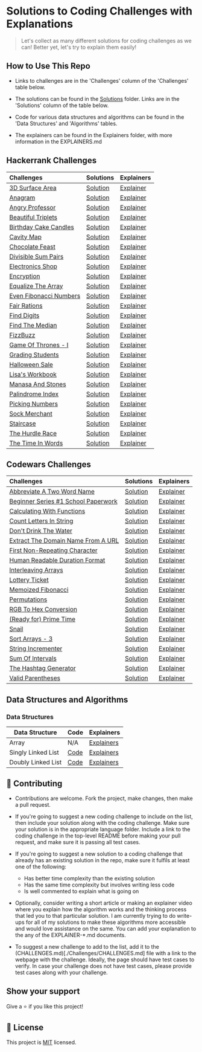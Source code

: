 # Solutions to Coding Challenges with Explanations

> Let's collect as many different solutions for coding challenges as we can! Better yet, let's try to explain them easily!

## How to Use This Repo

- Links to challenges are in the 'Challenges' column of the 'Challenges' table below.

- The solutions can be found in the [Solutions](./Solutions) folder. Links are in the 'Solutions' column of the table below.

- Code for various data structures and algorithms can be found in the 'Data Structures' and 'Algorithms' tables.

- The explainers can be found in the Explainers folder, with more information in the EXPLAINERS.md

## Hackerrank Challenges

|Challenges|Solutions|Explainers|
|:-|:-|:-|
|[3D Surface Area](https://www.hackerrank.com/challenges/3d-surface-area)|[Solution](./Solutions/Hackerrank/3DSurfaceArea)|[Explainer](./Explainers/Hackerrank)|
|[Anagram](https://www.hackerrank.com/challenges/anagram)|[Solution](./Solutions/Hackerrank/Anagram)|[Explainer](./Explainers/Hackerrank)|
|[Angry Professor](https://www.hackerrank.com/challenges/angry-professor)|[Solution](./Solutions/Hackerrank/AngryProfessor)|[Explainer](./Explainers/Hackerrank)|
|[Beautiful Triplets](https://www.hackerrank.com/challenges/beautiful-triplets)|[Solution](./Solutions/Hackerrank/BeautifulTriplets)|[Explainer](./Explainers/Hackerrank)|
|[Birthday Cake Candles](https://www.hackerrank.com/challenges/birthday-cake-candles)|[Solution](./Solutions/Hackerrank/BirthdayCakeCandles)|[Explainer](./Explainers/Hackerrank)|
|[Cavity Map](https://www.hackerrank.com/challenges/cavity-map)|[Solution](./Solutions/Hackerrank/CavityMap)|[Explainer](./Explainers/Hackerrank)|
|[Chocolate Feast](https://www.hackerrank.com/challenges/chocolate-feast)|[Solution](./Solutions/Hackerrank/ChocolateFeast)|[Explainer](./Explainers/Hackerrank)|
|[Divisible Sum Pairs](https://www.hackerrank.com/challenges/divisible-sum-pairs)|[Solution](./Solutions/Hackerrank/DivisibleSumPairs)|[Explainer](./Explainers/Hackerrank)|
|[Electronics Shop](https://www.hackerrank.com/challenges/electronics-shop)|[Solution](./Solutions/Hackerrank/ElectronicsShop)|[Explainer](./Explainers/Hackerrank)|
|[Encryption](https://www.hackerrank.com/challenges/encryption)|[Solution](./Solutions/Hackerrank/Encryption)|[Explainer](./Explainers/Hackerrank)|
|[Equalize The Array](https://www.hackerrank.com/challenges/equality-in-a-array)|[Solution](./Solutions/Hackerrank/EqualizeTheArray)|[Explainer](./Explainers/Hackerrank)|
|[Even Fibonacci Numbers](https://www.hackerrank.com/contests/projecteuler/challenges/euler002)|[Solution](./Solutions/Hackerrank/EvenFibonacciNumbers)|[Explainer](./Explainers/Hackerrank)|
|[Fair Rations](https://www.hackerrank.com/challenges/fair-rations)|[Solution](./Solutions/Hackerrank/FairRations)|[Explainer](./Explainers/Hackerrank)|
|[Find Digits](https://www.hackerrank.com/challenges/find-digits)|[Solution](./Solutions/Hackerrank/FindDigits)|[Explainer](./Explainers/Hackerrank)|
|[Find The Median](https://www.hackerrank.com/challenges/find-the-median)|[Solution](./Solutions/Hackerrank/FindTheMedian)|[Explainer](./Explainers/Hackerrank)|
|[FizzBuzz](https://www.hackerrank.com/challenges/fizzbuzz)|[Solution](./Solutions/Hackerrank/FizzBuzz)|[Explainer](./Explainers/Hackerrank/FizzBuzz)|
|[Game Of Thrones - I](https://www.hackerrank.com/challenges/game-of-thrones)|[Solution](./Solutions/Hackerrank/GameOfThronesI)|[Explainer](./Explainers/Hackerrank)|
|[Grading Students](https://www.hackerrank.com/challenges/grading)|[Solution](./Solutions/Hackerrank/GradingStudents)|[Explainer](./Explainers/Hackerrank)|
|[Halloween Sale](https://www.hackerrank.com/challenges/halloween-sale)|[Solution](./Solutions/Hackerrank/HalloweenSale)|[Explainer](./Explainers/Hackerrank/HalloweenSale)|
|[Lisa's Workbook](https://www.hackerrank.com/challenges/lisa-workbook)|[Solution](./Solutions/Hackerrank/LisasWorkbook)|[Explainer](./Explainers/Hackerrank)|
|[Manasa And Stones](https://www.hackerrank.com/challenges/manasa-and-stones)|[Solution](./Solutions/Hackerrank/ManasaAndStones)|[Explainer](./Explainers/Hackerrank)|
|[Palindrome Index](https://www.hackerrank.com/challenges/palindrome-index)|[Solution](./Solutions/Hackerrank/PalindromeIndex)|[Explainer](./Explainers/Hackerrank)|
|[Picking Numbers](https://www.hackerrank.com/challenges/picking-numbers)|[Solution](./Solutions/Hackerrank/PickingNumbers)|[Explainer](./Explainers/Hackerrank)|
|[Sock Merchant](https://www.hackerrank.com/challenges/sock-merchant)|[Solution](./Solutions/Hackerrank/SockMerchant)|[Explainer](./Explainers/Hackerrank)|
|[Staircase](https://www.hackerrank.com/challenges/staircase)|[Solution](./Solutions/Hackerrank/Staircase)|[Explainer](./Explainers/Hackerrank)|
|[The Hurdle Race](https://www.hackerrank.com/challenges/the-hurdle-race)|[Solution](./Solutions/Hackerrank/TheHurdleRace)|[Explainer](./Explainers/Hackerrank)|
|[The Time In Words](https://www.hackerrank.com/challenges/the-time-in-words)|[Solution](./Solutions/Hackerrank/TheTimeInWords)|[Explainer](./Explainers/Hackerrank)|

## Codewars Challenges

|Challenges|Solutions|Explainers|
|:-|:-|:-|
|[Abbreviate A Two Word Name](https://www.codewars.com/kata/57eadb7ecd143f4c9c0000a3)|[Solution](./Solutions/Codewars/AbbreviateATwoWordName)|[Explainer](./Explainers/Codewars)|
|[Beginner Series #1 School Paperwork](https://www.codewars.com/kata/55f9b48403f6b87a7c0000bd)|[Solution](./Solutions/Codewars/BeginnerSeries1SchoolPaperwork)|[Explainer](./Explainers/Codewars)|
|[Calculating With Functions](https://www.codewars.com/kata/525f3eda17c7cd9f9e000b39)|[Solution](./Solutions/Codewars/CalculatingWithFunctions)|[Explainer](./Explainers/Codewars)|
|[Count Letters In String](https://www.codewars.com/kata/5808ff71c7cfa1c6aa00006d)|[Solution](./Solutions/Codewars/CountLettersInString)|[Explainer](./Explainers/Codewars)|
|[Don't Drink The Water](https://www.codewars.com/kata/562e6df5cf2d3908ad00019e)|[Solution](./Solutions/Codewars/DontDrinkTheWater)|[Explainer](./Explainers/Codewars)|
|[Extract The Domain Name From A URL](https://www.codewars.com/kata/514a024011ea4fb54200004b)|[Solution](./Solutions/Codewars/ExtractTheDomainNameFromAURL)|[Explainer](./Explainers/Codewars)|
|[First Non-Repeating Character](https://www.codewars.com/kata/52bc74d4ac05d0945d00054e)|[Solution](./Solutions/Codewars/FirstNonRepeatingCharacter)|[Explainer](./Explainers/Codewars)|
|[Human Readable Duration Format](https://www.codewars.com/kata/52742f58faf5485cae000b9a)|[Solution](./Solutions/Codewars/HumanReadableDurationFormat)|[Explainer](./Explainers/Codewars)|
|[Interleaving Arrays](https://www.codewars.com/kata/523d2e964680d1f749000135)|[Solution](./Solutions/Codewars/InterleavingArrays)|[Explainer](./Explainers/Codewars)|
|[Lottery Ticket](https://www.codewars.com/kata/57f625992f4d53c24200070e)|[Solution](./Solutions/Codewars/LotteryTicket)|[Explainer](./Explainers/Codewars)|
|[Memoized Fibonacci](https://www.codewars.com/kata/529adbf7533b761c560004e5)|[Solution](./Solutions/Codewars/MemoizedFibonacci)|[Explainer](./Explainers/Codewars)|
|[Permutations](https://www.codewars.com/kata/5254ca2719453dcc0b00027d)|[Solution](./Solutions/Codewars/Permutations)|[Explainer](./Explainers/Codewars)|
|[RGB To Hex Conversion](https://www.codewars.com/kata/513e08acc600c94f01000001)|[Solution](./Solutions/Codewars/RGBToHexConversion)|[Explainer](./Explainers/Codewars)|
|[(Ready for) Prime Time](https://www.codewars.com/kata/521ef596c106a935c0000519)|[Solution](./Solutions/Codewars/ReadyforPrimeTime)|[Explainer](./Explainers/Codewars)|
|[Snail](https://www.codewars.com/kata/521c2db8ddc89b9b7a0000c1)|[Solution](./Solutions/Codewars/Snail)|[Explainer](./Explainers/Codewars)|
|[Sort Arrays - 3](https://www.codewars.com/kata/51f42b1de8f176db5a0002ae)|[Solution](./Solutions/Codewars/SortArrays3)|[Explainer](./Explainers/Codewars)|
|[String Incrementer](https://www.codewars.com/kata/54a91a4883a7de5d7800009c)|[Solution](./Solutions/Codewars/StringIncrementer)|[Explainer](./Explainers/Codewars)|
|[Sum Of Intervals](https://www.codewars.com/kata/52b7ed099cdc285c300001cd)|[Solution](./Solutions/Codewars/SumOfIntervals)|[Explainer](./Explainers/Codewars)|
|[The Hashtag Generator](https://www.codewars.com/kata/52449b062fb80683ec000024)|[Solution](./Solutions/Codewars/TheHashtagGenerator)|[Explainer](./Explainers/Codewars)|
|[Valid Parentheses](https://www.codewars.com/kata/52774a314c2333f0a7000688)|[Solution](./Solutions/Codewars/ValidParentheses)|[Explainer](./Explainers/Codewars)|

## Data Structures and Algorithms

### Data Structures

| **Data Structure** | **Code**                                                              | **Explainers**                                             |
| ------------------ | --------------------------------------------------------------------- | ---------------------------------------------------------- |
| Array              | N/A                                                                   | [Explainers](./Explainers/DataStructures/Array)            |
| Singly Linked List | [Code](./DataStructuresAndAlgorithms/DataStructures/SinglyLinkedList) | [Explainers](./Explainers/DataStructures/SinglyLinkedList) |
| Doubly Linked List | [Code](./DataStructuresAndAlgorithms/DataStructures/DoublyLinkedList) | [Explainers](./Explainers/DataStructures/DoublyLinkedList) |

## 🤝 Contributing

- Contributions are welcome. Fork the project, make changes, then make a pull request.

- If you're going to suggest a new coding challenge to include on the list, then include your solution along with the coding challenge. Make sure your solution is in the appropriate language folder. Include a link to the coding challenge in the top-level README before making your pull request, and make sure it is passing all test cases.

- If you're going to suggest a new solution to a coding challenge that already has an existing solution in the repo, make sure it fulfils at least one of the following:

  - Has better time complexity than the existing solution
  - Has the same time complexity but involves writing less code
  - Is well commented to explain what is going on

- Optionally, consider writing a short article or making an explainer video where you explain how the algorithm works and the thinking process that led you to that particular solution. I am currently trying to do write-ups for all of my solutions to make these algorithms more accessible and would love assistance on the same. You can add your explanation to the any of the EXPLAINER-\*.md documents.

- To suggest a new challenge to add to the list, add it to the (CHALLENGES.md)[./Challenges/CHALLENGES.md] file with a link to the webpage with the challenge. Ideally, the page should have test cases to verify. In case your challenge does not have test cases, please provide test cases along with your challenge.

## Show your support

Give a ⭐️ if you like this project!

## 📝 License

This project is [MIT](lic.url) licensed.
